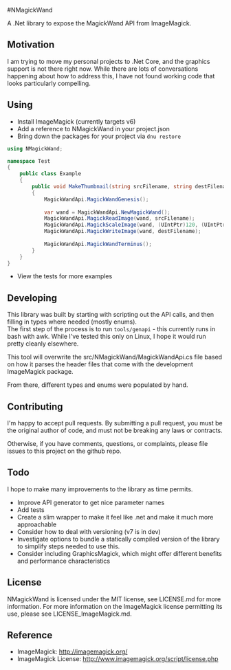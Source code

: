 #NMagickWand

A .Net library to expose the MagickWand API from ImageMagick.

## Motivation
I am trying to move my personal projects to .Net Core, and the 
graphics support is not there right now.  While there are lots
of conversations happening about how to address this, I have 
not found working code that looks particularly compelling.

## Using
- Install ImageMagick (currently targets v6)
- Add a reference to NMagickWand in your project.json
- Bring down the packages for your project via `dnu restore`

```csharp
using NMagickWand;

namespace Test
{
    public class Example
    {
        public void MakeThumbnail(string srcFilename, string destFilename)
        {
            MagickWandApi.MagickWandGenesis();
            
            var wand = MagickWandApi.NewMagickWand();
            MagickWandApi.MagickReadImage(wand, srcFilename);
            MagickWandApi.MagickScaleImage(wand, (UIntPtr)120, (UIntPtr)120);
            MagickWandApi.MagickWriteImage(wand, destFilename);
            
            MagickWandApi.MagickWandTerminus();
        }
    }
}
```

- View the tests for more examples

## Developing
This library was built by starting with scripting out the 
API calls, and then filling in types where needed (mostly enums).  
The first step of the process is to run `tools/genapi` - this
currently runs in bash with awk.  While I've tested this only 
on Linux, I hope it would run pretty cleanly elsewhere. 

This tool will overwrite the src/NMagickWand/MagickWandApi.cs file
based on how it parses the header files that come with the development
ImageMagick package.

From there, different types and enums were populated by hand.

## Contributing
I'm happy to accept pull requests.  By submitting a pull request, you
must be the original author of code, and must not be breaking
any laws or contracts.

Otherwise, if you have comments, questions, or complaints, please file
issues to this project on the github repo.

## Todo
I hope to make many improvements to the library as time permits.
- Improve API generator to get nice parameter names
- Add tests
- Create a slim wrapper to make it feel like .net and make it much more approachable
- Consider how to deal with versioning (v7 is in dev)
- Investigate options to bundle a statically compiled version of the library
  to simplify steps needed to use this.
- Consider including GraphicsMagick, which might offer different
  benefits and performance characteristics 
  
## License
NMagickWand is licensed under the MIT license, see LICENSE.md for more
information.  For more information on the ImageMagick license permitting
its use, please see LICENSE_ImageMagick.md.

## Reference
- ImageMagick: http://imagemagick.org/
- ImageMagick License: http://www.imagemagick.org/script/license.php
